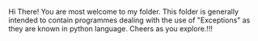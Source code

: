 Hi There!
You are most welcome to my folder.
This folder is generally intended to contain programmes dealing with the use of "Exceptions" as they are known in python language.
Cheers as you explore.!!!
